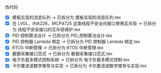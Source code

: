 伪代码

- [x] 模板实现的消息队列 → 已拆分为 模板实现的消息队列.tex
- [x] 在 LVGL、INA226、MCP4725 这类线程不安全的接口使用互斥锁 → 已拆分为 线程不安全接口的互斥锁保护.tex
- [x] PID 控制算法设计 → 已拆分为 PID\_控制算法设计.tex
- [x] PID 控制器 Lambda 绑定 → 已拆分为 PID 控制器 Lambda 绑定.tex
- [x] RTOS 中断管理 → 已拆分为 RTOS 中断管理.tex
- [x] 数据采集接口范式 → 已拆分为 数据采集接口范式.tex
- [x] 电子负载多模式控制系统 → 已拆分为 电子负载多模式控制.tex
- [x] 卡尔曼滤波数学推导与实现 → 已拆分为 卡尔曼滤波数学推导与实现.tex
